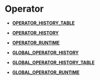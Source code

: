 # Operator<a name="ZH-CN_TOPIC_0245374838"></a>

-   **[OPERATOR\_HISTORY\_TABLE](OPERATOR_HISTORY_TABLE.md)**

-   **[OPERATOR\_HISTORY](OPERATOR_HISTORY.md)**

-   **[OPERATOR\_RUNTIME](OPERATOR_RUNTIME.md)**

-   **[GLOBAL\_OPERATOR\_HISTORY](GLOBAL_OPERATOR_HISTORY.md)**

-   **[GLOBAL\_OPERATOR\_HISTORY\_TABLE](GLOBAL_OPERATOR_HISTORY_TABLE.md)**

-   **[GLOBAL\_OPERATOR\_RUNTIME](GLOBAL_OPERATOR_RUNTIME.md)**
